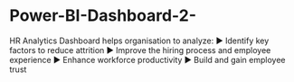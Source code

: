 # Power-BI-Dashboard-2-
HR Analytics Dashboard helps organisation to analyze:
▶ Identify key factors to reduce attrition 
▶ Improve the hiring process and employee experience 
▶ Enhance workforce productivity 
▶ Build and gain employee trust
